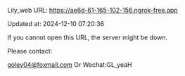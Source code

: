 Lily_web URL: https://ae6d-61-165-102-156.ngrok-free.app

Updated at: 2024-12-10 07:20:36

If you cannot open this URL, the server might be down.

Please contact: 

goley04@foxmail.com Or Wechat:GL_yeaH